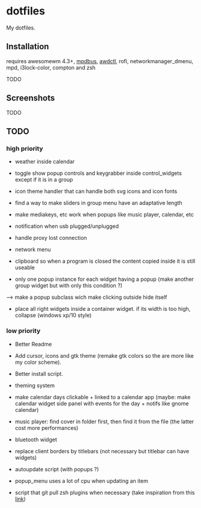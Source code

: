 # dotfiles

My dotfiles.

## Installation

requires awesomewm 4.3+, [mpdbus](https://github.com/mpostaire/mpdbus), [awdctl](https://github.com/mpostaire/awdctl), rofi, networkmanager_dmenu, mpd, i3lock-color, compton and zsh

TODO

## Screenshots

TODO

## TODO

### high priority
- weather inside calendar

- toggle show popup controls and keygrabber inside control_widgets except if it is in a group

- icon theme handler that can handle both svg icons and icon fonts

- find a way to make sliders in group menu have an adaptative length

- make mediakeys, etc work when popups like music player, calendar, etc

- notification when usb plugged/unplugged

- handle proxy lost connection

- network menu

- clipboard so when a program is closed the content copied inside it is still useable

- only one popup instance for each widget having a popup (make another group widget but with only this condition ?)

--> make a popup subclass wich make clicking outside hide itself

- place all right widgets inside a container widget. if its width is too high, collapse (windows xp/10 style)

### low priority

- Better Readme
- Add cursor, icons and gtk theme (remake gtk colors so the are more like my color scheme).
- Better install script.
- theming system
- make calendar days clickable + linked to a calendar app (maybe: make calendar widget side panel with events for the day + notifs like gnome calendar)

- music player: find cover in folder first, then find it from the file (the latter cost more performances)

- bluetooth widget

- replace client borders by titlebars (not necessary but titlebar can have widgets)

- autoupdate script (with popups ?)

- popup_menu uses a lot of cpu when updating an item

- script that git pull zsh plugins when necessary (take inspiration from this [link](https://github.com/TamCore/autoupdate-oh-my-zsh-plugins/blob/master/autoupdate.plugin.zsh))

